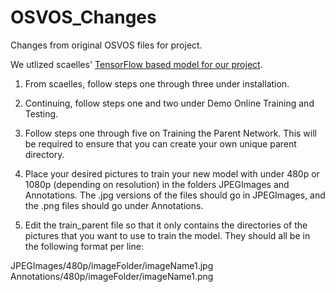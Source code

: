 # OSVOS_Changes
Changes from original OSVOS files for project.

We utlized scaelles' [TensorFlow based model for our project](https://github.com/scaelles/OSVOS-TensorFlow).


1. From scaelles, follow steps one through three under installation.

2. Continuing, follow steps one and two under Demo Online Training and Testing.

3. Follow steps one through five on Training the Parent Network. This will be required to ensure that you can create your own unique parent directory.

4. Place your desired pictures to train your new model with under 480p or 1080p (depending on resolution) in the folders JPEGImages and Annotations. The .jpg versions of the files should go in JPEGImages, and the .png files should go under Annotations.

5. Edit the train_parent file so that it only contains the directories of the pictures that you want to use to train the model. They should all be in the following format per line:

  JPEGImages/480p/imageFolder/imageName1.jpg Annotations/480p/imageFolder/imageName1.png
